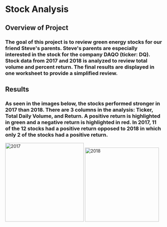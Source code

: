 # Stock Analysis
## Overview of Project
### The goal of this project is to review green energy stocks for our friend Steve's parents. Steve's parents are especially interested in the stock for the company DAQO (ticker: DQ). Stock data from 2017 and 2018 is analyzed to review total volume and percent return. The final results are displayed in one worksheet to provide a simplified review.
## Results
### As seen in the images below, the stocks performed stronger in 2017 than 2018. There are 3 columns in the analysis: Ticker, Total Daily Volume, and Return. A positive return is highlighted in green and a negative return is highlighted in red. In 2017, 11 of the 12 stocks had a positive return opposed to 2018 in which only 2 of the stocks had a positive return.
<img width="252" alt="2017" src="https://user-images.githubusercontent.com/67160240/166110584-1249e37a-4248-4826-be30-a0cc0fef28c7.PNG">
<img width="237" alt="2018" src="https://user-images.githubusercontent.com/67160240/166110593-2adad0f9-6aa9-413e-96d0-e37149b33340.PNG">

